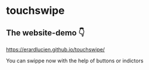 # touchswipe 

## The website-demo :point_down:

https://erardlucien.github.io/touchswipe/

You can swippe now with the help of buttons or
indictors
